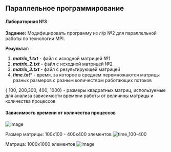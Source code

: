 ## Параллельное программирование 
#### Лабораторная №3
**Задание:** 
 Модифицировать программу из л/р №2 для параллельной работы по технологии MPI.

**Результат:** 
1. ***matrix_1.txt*** - файл с исходной матрицей №1
2. ***matrix_2.txt*** - файл с исходной матрицей №2
3. ***matrix_3.txt*** - файл с результирующей матрицей
4. ***time.txt**** - время, за которое в среднем перемножаются матрицы разных размеров с разным количеством работающих потоков 

{ 100, 200,300, 400, 1000} - размеры квадратных матриц, используемые для анализа 
зависимости времени работы от величины матрицы и количества процессов


#### Зависимость времени от количества процессов
![image](https://user-images.githubusercontent.com/90641953/208876378-11432baf-690a-46b0-bc06-86b08c6225b1.png)


Размер матрицы: 100x100 - 400x400 элементов
![time_100-400](https://user-images.githubusercontent.com/90641953/208870285-2d669eb2-b6e0-4dea-ba3e-f1fee924f421.png)

Матрица: 1000x1000 элементов
![image](https://user-images.githubusercontent.com/90641953/208862948-6ae48c63-0c56-4c64-92c7-ee34c5a704ba.png)
